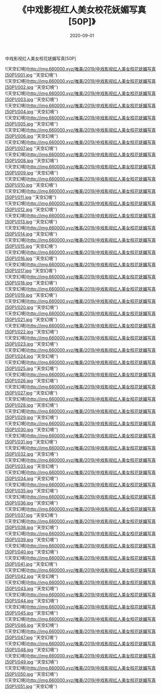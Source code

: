 ﻿---
layout: post
title:  《中戏影视红人美女校花妩媚写真[50P]》
date:   2020-09-01
img: http://img.660000.xyz/唯美/2019/中戏影视红人美女校花妩媚写真[50P]/000.jpg
categories: [美女, 清纯, 唯美]
---

中戏影视红人美女校花妩媚写真[50P]



![天空幻境](http://img.660000.xyz/唯美/2019/中戏影视红人美女校花妩媚写真[50P]/001.jpg ''天空幻境'') <br>
![天空幻境](http://img.660000.xyz/唯美/2019/中戏影视红人美女校花妩媚写真[50P]/002.jpg ''天空幻境'') <br>
![天空幻境](http://img.660000.xyz/唯美/2019/中戏影视红人美女校花妩媚写真[50P]/003.jpg ''天空幻境'') <br>
![天空幻境](http://img.660000.xyz/唯美/2019/中戏影视红人美女校花妩媚写真[50P]/004.jpg ''天空幻境'') <br>
![天空幻境](http://img.660000.xyz/唯美/2019/中戏影视红人美女校花妩媚写真[50P]/005.jpg ''天空幻境'') <br>
![天空幻境](http://img.660000.xyz/唯美/2019/中戏影视红人美女校花妩媚写真[50P]/006.jpg ''天空幻境'') <br>
![天空幻境](http://img.660000.xyz/唯美/2019/中戏影视红人美女校花妩媚写真[50P]/007.jpg ''天空幻境'') <br>
![天空幻境](http://img.660000.xyz/唯美/2019/中戏影视红人美女校花妩媚写真[50P]/008.jpg ''天空幻境'') <br>
![天空幻境](http://img.660000.xyz/唯美/2019/中戏影视红人美女校花妩媚写真[50P]/009.jpg ''天空幻境'') <br>
![天空幻境](http://img.660000.xyz/唯美/2019/中戏影视红人美女校花妩媚写真[50P]/010.jpg ''天空幻境'') <br>
![天空幻境](http://img.660000.xyz/唯美/2019/中戏影视红人美女校花妩媚写真[50P]/011.jpg ''天空幻境'') <br>
![天空幻境](http://img.660000.xyz/唯美/2019/中戏影视红人美女校花妩媚写真[50P]/012.jpg ''天空幻境'') <br>
![天空幻境](http://img.660000.xyz/唯美/2019/中戏影视红人美女校花妩媚写真[50P]/013.jpg ''天空幻境'') <br>
![天空幻境](http://img.660000.xyz/唯美/2019/中戏影视红人美女校花妩媚写真[50P]/014.jpg ''天空幻境'') <br>
![天空幻境](http://img.660000.xyz/唯美/2019/中戏影视红人美女校花妩媚写真[50P]/015.jpg ''天空幻境'') <br>
![天空幻境](http://img.660000.xyz/唯美/2019/中戏影视红人美女校花妩媚写真[50P]/016.jpg ''天空幻境'') <br>
![天空幻境](http://img.660000.xyz/唯美/2019/中戏影视红人美女校花妩媚写真[50P]/017.jpg ''天空幻境'') <br>
![天空幻境](http://img.660000.xyz/唯美/2019/中戏影视红人美女校花妩媚写真[50P]/018.jpg ''天空幻境'') <br>
![天空幻境](http://img.660000.xyz/唯美/2019/中戏影视红人美女校花妩媚写真[50P]/019.jpg ''天空幻境'') <br>
![天空幻境](http://img.660000.xyz/唯美/2019/中戏影视红人美女校花妩媚写真[50P]/020.jpg ''天空幻境'') <br>
![天空幻境](http://img.660000.xyz/唯美/2019/中戏影视红人美女校花妩媚写真[50P]/021.jpg ''天空幻境'') <br>
![天空幻境](http://img.660000.xyz/唯美/2019/中戏影视红人美女校花妩媚写真[50P]/022.jpg ''天空幻境'') <br>
![天空幻境](http://img.660000.xyz/唯美/2019/中戏影视红人美女校花妩媚写真[50P]/023.jpg ''天空幻境'') <br>
![天空幻境](http://img.660000.xyz/唯美/2019/中戏影视红人美女校花妩媚写真[50P]/024.jpg ''天空幻境'') <br>
![天空幻境](http://img.660000.xyz/唯美/2019/中戏影视红人美女校花妩媚写真[50P]/025.jpg ''天空幻境'') <br>
![天空幻境](http://img.660000.xyz/唯美/2019/中戏影视红人美女校花妩媚写真[50P]/026.jpg ''天空幻境'') <br>
![天空幻境](http://img.660000.xyz/唯美/2019/中戏影视红人美女校花妩媚写真[50P]/027.jpg ''天空幻境'') <br>
![天空幻境](http://img.660000.xyz/唯美/2019/中戏影视红人美女校花妩媚写真[50P]/028.jpg ''天空幻境'') <br>
![天空幻境](http://img.660000.xyz/唯美/2019/中戏影视红人美女校花妩媚写真[50P]/029.jpg ''天空幻境'') <br>
![天空幻境](http://img.660000.xyz/唯美/2019/中戏影视红人美女校花妩媚写真[50P]/030.jpg ''天空幻境'') <br>
![天空幻境](http://img.660000.xyz/唯美/2019/中戏影视红人美女校花妩媚写真[50P]/031.jpg ''天空幻境'') <br>
![天空幻境](http://img.660000.xyz/唯美/2019/中戏影视红人美女校花妩媚写真[50P]/032.jpg ''天空幻境'') <br>
![天空幻境](http://img.660000.xyz/唯美/2019/中戏影视红人美女校花妩媚写真[50P]/033.jpg ''天空幻境'') <br>
![天空幻境](http://img.660000.xyz/唯美/2019/中戏影视红人美女校花妩媚写真[50P]/034.jpg ''天空幻境'') <br>
![天空幻境](http://img.660000.xyz/唯美/2019/中戏影视红人美女校花妩媚写真[50P]/035.jpg ''天空幻境'') <br>
![天空幻境](http://img.660000.xyz/唯美/2019/中戏影视红人美女校花妩媚写真[50P]/036.jpg ''天空幻境'') <br>
![天空幻境](http://img.660000.xyz/唯美/2019/中戏影视红人美女校花妩媚写真[50P]/037.jpg ''天空幻境'') <br>
![天空幻境](http://img.660000.xyz/唯美/2019/中戏影视红人美女校花妩媚写真[50P]/038.jpg ''天空幻境'') <br>
![天空幻境](http://img.660000.xyz/唯美/2019/中戏影视红人美女校花妩媚写真[50P]/039.jpg ''天空幻境'') <br>
![天空幻境](http://img.660000.xyz/唯美/2019/中戏影视红人美女校花妩媚写真[50P]/040.jpg ''天空幻境'') <br>
![天空幻境](http://img.660000.xyz/唯美/2019/中戏影视红人美女校花妩媚写真[50P]/041.jpg ''天空幻境'') <br>
![天空幻境](http://img.660000.xyz/唯美/2019/中戏影视红人美女校花妩媚写真[50P]/042.jpg ''天空幻境'') <br>
![天空幻境](http://img.660000.xyz/唯美/2019/中戏影视红人美女校花妩媚写真[50P]/043.jpg ''天空幻境'') <br>
![天空幻境](http://img.660000.xyz/唯美/2019/中戏影视红人美女校花妩媚写真[50P]/044.jpg ''天空幻境'') <br>
![天空幻境](http://img.660000.xyz/唯美/2019/中戏影视红人美女校花妩媚写真[50P]/045.jpg ''天空幻境'') <br>
![天空幻境](http://img.660000.xyz/唯美/2019/中戏影视红人美女校花妩媚写真[50P]/046.jpg ''天空幻境'') <br>
![天空幻境](http://img.660000.xyz/唯美/2019/中戏影视红人美女校花妩媚写真[50P]/047.jpg ''天空幻境'') <br>
![天空幻境](http://img.660000.xyz/唯美/2019/中戏影视红人美女校花妩媚写真[50P]/048.jpg ''天空幻境'') <br>
![天空幻境](http://img.660000.xyz/唯美/2019/中戏影视红人美女校花妩媚写真[50P]/049.jpg ''天空幻境'') <br>
![天空幻境](http://img.660000.xyz/唯美/2019/中戏影视红人美女校花妩媚写真[50P]/050.jpg ''天空幻境'') <br>
![天空幻境](http://img.660000.xyz/唯美/2019/中戏影视红人美女校花妩媚写真[50P]/051.jpg ''天空幻境'') <br>